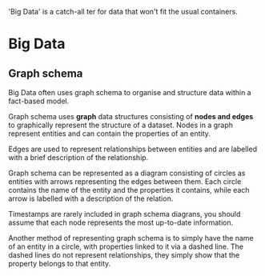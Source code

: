 'Big Data' is a catch-all ter for data that won't fit the usual containers.

# Big Data

## Graph schema

Big Data often uses graph schema to organise and structure data within a fact-based model.

Graph schema uses **graph** data structures consisting of **nodes and edges** to graphically represent the structure of a dataset.
Nodes in a graph represent entities and can contain the properties of an entity.

Edges are used to represent relationships between entities and are labelled with a brief description of the relationship.

Graph schema can be represented as a diagram consisting of circles as entities with arrows representing the edges between them.
Each circle contains the name of the entity and the properties it contains, while each arrow is labelled with a description of the
relation.

Timestamps are rarely included in graph schema diagrans, you should assume that each node represents the most up-to-date information.

Another method of representing graph schema is to simply have the name of an entity in a circle, with properties linked to it via
a dashed line. The dashed lines do not represent relationships, they simply show that the property belongs to that entity.
